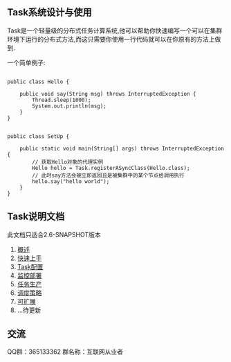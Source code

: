 Task系统设计与使用
----------------

Task是一个轻量级的分布式任务计算系统,他可以帮助你快速编写一个可以在集群环境下运行的分布式方法,而这只需要你使用一行代码就可以在你原有的方法上做到.

一个简单例子:

````

public class Hello {

    public void say(String msg) throws InterruptedException {
        Thread.sleep(1000);
        System.out.println(msg);
    }
}


public class SetUp {

    public static void main(String[] args) throws InterruptedException {
        // 获取Hello对象的代理实例
        Hello hello = Task.registerASyncClass(Hello.class);
        // 此时say方法会被立即返回且是被集群中的某个节点给调用执行
        hello.say("hello world");
    }
}

````

## Task说明文档

此文档只适合2.6-SNAPSHOT版本

1. [概述](./doc/page/overview.md)
2. [快速上手](./doc/page/quickstart.md)
2. [Task配置](./doc/page/taskconf.md)
2. [监控部署](./doc/page/taskmonitor.md)
2. [任务生产](./doc/page/taskproduce.md)
2. [调度策略](./doc/page/dispatch.md)
2. [可扩展](./doc/page/extension.md)
3. ...待更新


## 交流

QQ群：365133362 群名称：互联网从业者